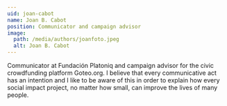 ```yaml
---
uid: joan-cabot
name: Joan B. Cabot
position: Communicator and campaign advisor
image:
  path: /media/authors/joanfoto.jpeg
  alt: Joan B. Cabot
---
```

Communicator at Fundación Platoniq and campaign advisor for the civic crowdfunding platform Goteo.org. I believe that every communicative act has an intention and I like to be aware of this in order to explain how every social impact project, no matter how small, can improve the lives of many people.